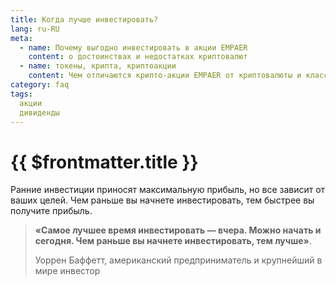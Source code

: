 ```yaml
---
title: Когда лучше инвестировать?
lang: ru-RU
meta:
  - name: Почему выгодно инвестировать в акции EMPAER 
    content: о достоинствах и недостатках криптовалют
  - name: токены, крипта, криптоакции
    content: Чем отличаются крипто-акции EMPAER от криптовалюты и классических акций?
category: faq
tags: 
  акции
  дивиденды
---
```



# {{ $frontmatter.title }} <Badge text="?" type="warning"/> 

Ранние инвестиции приносят максимальную прибыль, но все зависит от ваших целей. 
Чем раньше вы начнете инвестировать, тем быстрее вы получите прибыль. 

>**«Самое лучшее время инвестировать — вчера. 
Можно начать и сегодня. Чем раньше вы начнете инвестировать, тем лучше»**.
>
> Уоррен Баффетт, американский предприниматель и крупнейший в мире инвестор


